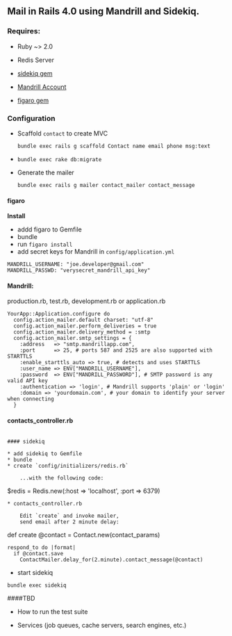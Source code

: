 ## Mail in Rails 4.0 using Mandrill and Sidekiq.  

### Requires:

* Ruby ~> 2.0

* Redis Server

* [sidekiq gem](https://github.com/mperham/sidekiq)

* [ Mandrill Account ]( http://mandrill.com )

* [figaro gem](https://github.com/lasaerlemon/figaro)
 


### Configuration

* Scaffold `contact` to create MVC

    `bundle exec rails g scaffold Contact name email phone msg:text`

* `bundle exec rake db:migrate`
* Generate the mailer

    `bundle exec rails g mailer contact_mailer contact_message`


#### figaro

**Install**

* addd figaro to Gemfile
* bundle
* run    `figaro install`
* add secret keys for Mandrill in `config/application.yml`
```
MANDRILL_USERNAME: "joe.developer@gmail.com"
MANDRILL_PASSWD: "verysecret_mandrill_api_key"
```

#### Mandrill:

production.rb, test.rb, development.rb or application.rb

```
YourApp::Application.configure do
  config.action_mailer.default charset: "utf-8"
  config.action_mailer.perform_deliveries = true
  config.action_mailer.delivery_method = :smtp
  config.action_mailer.smtp_settings = {
    :address   => "smtp.mandrillapp.com",
    :port      => 25, # ports 587 and 2525 are also supported with STARTTLS
    :enable_starttls_auto => true, # detects and uses STARTTLS
    :user_name => ENV["MANDRILL_USERNAME"],
    :password  => ENV["MANDRILL_PASSWORD"], # SMTP password is any valid API key
    :authentication => 'login', # Mandrill supports 'plain' or 'login'
    :domain => 'yourdomain.com', # your domain to identify your server when connecting
  }
```

#### contacts_controller.rb


```

#### sidekiq

* add sidekiq to Gemfile
* bundle
* create `config/initializers/redis.rb`

    ...with the following code:
```
$redis = Redis.new(:host => 'localhost', :port => 6379)
```
* contacts_controller.rb 

    Edit `create` and invoke mailer,
    send email after 2 minute delay:
```
  def create
    @contact = Contact.new(contact_params)

    respond_to do |format|
      if @contact.save
        ContactMailer.delay_for(2.minute).contact_message(@contact)

* start sidekiq

`bundle exec sidekiq`

  
####TBD

* How to run the test suite

* Services (job queues, cache servers, search engines, etc.)

